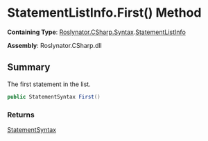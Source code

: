 # StatementListInfo\.First\(\) Method

**Containing Type**: [Roslynator.CSharp.Syntax](../../README.md)\.[StatementListInfo](../README.md)

**Assembly**: Roslynator\.CSharp\.dll

## Summary

The first statement in the list\.

```csharp
public StatementSyntax First()
```

### Returns

[StatementSyntax](https://docs.microsoft.com/en-us/dotnet/api/microsoft.codeanalysis.csharp.syntax.statementsyntax)

